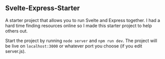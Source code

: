 ## Svelte-Express-Starter

A starter project that allows you to run Svelte and Express together. I had a hard time finding resources online so I made this starter project to help others out.

Start the project by running `node server` and `npm run dev`. The project will be live on `localhost:3000` or whatever port you choose (if you edit server.js).
